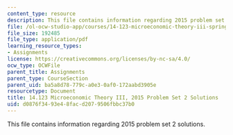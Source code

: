 ```yaml
---
content_type: resource
description: This file contains information regarding 2015 problem set 2 solutions.
file: /ol-ocw-studio-app/courses/14-123-microeconomic-theory-iii-spring-2015/d0876f3493e48facd2079506fbbc37b0_MIT14_123S15_PSet_2_Sol_15.pdf
file_size: 192485
file_type: application/pdf
learning_resource_types:
- Assignments
license: https://creativecommons.org/licenses/by-nc-sa/4.0/
ocw_type: OCWFile
parent_title: Assignments
parent_type: CourseSection
parent_uid: ba5a8d78-779c-a0e3-0af0-172aabd3905e
resourcetype: Document
title: 14.123 Microeconomic Theory III, 2015 Problem Set 2 Solutions
uid: d0876f34-93e4-8fac-d207-9506fbbc37b0
---
```

This file contains information regarding 2015 problem set 2 solutions.